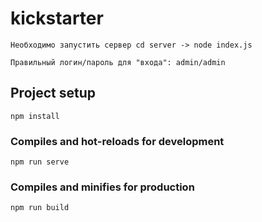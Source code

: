 # kickstarter
```
Необходимо запустить сервер cd server -> node index.js

Правильный логин/пароль для "входа": admin/admin
```

## Project setup
```
npm install
```

### Compiles and hot-reloads for development
```
npm run serve
```

### Compiles and minifies for production
```
npm run build
```
